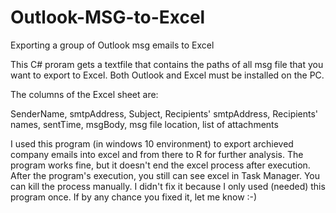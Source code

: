 # Outlook-MSG-to-Excel
Exporting a group of Outlook msg emails to Excel

This C# proram gets a textfile that contains the paths of all msg file that you want to export to Excel.
Both Outlook and Excel must be installed on the PC.

The columns of the Excel sheet are:

SenderName, smtpAddress, Subject, Recipients' smtpAddress, Recipients' names, sentTime, msgBody, msg file location, list of attachments


I used this program (in windows 10 environment) to export archieved company emails into excel and from there to R for further analysis.
The program works fine, but it doesn't end the excel process after execution. After the program's execution, you still can see excel in Task Manager. You can kill the process manually. I didn't fix it because I only used (needed) this program once. If by any chance you fixed it, let me know :-)
